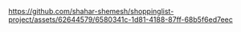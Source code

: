 

https://github.com/shahar-shemesh/shoppinglist-project/assets/62644579/6580341c-1d81-4188-87ff-68b5f6ed7eec

